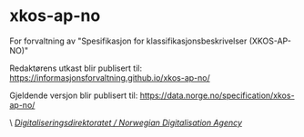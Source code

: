 # xkos-ap-no

For forvaltning av "Spesifikasjon for klassifikasjonsbeskrivelser (XKOS-AP-NO)"

Redaktørens utkast blir publisert til: https://informasjonsforvaltning.github.io/xkos-ap-no/

Gjeldende versjon blir publisert til: https://data.norge.no/specification/xkos-ap-no/

\ [_Digitaliseringsdirektoratet / Norwegian Digitalisation Agency_](https://digdir.no)
